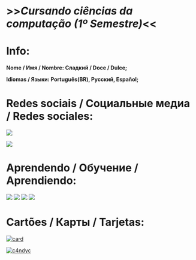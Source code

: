 # >>***__Cursando ciências da computação (1º Semestre)__***<<

# Info:

**Nome / Имя / Nombre: Сладкий / Doce / Dulce;**

**Idiomas / Языки: Português(BR), Русский, Español;**

# Redes sociais / Социальные медиа / Redes sociales:

<a href="https://www.instagram.com/la_dulce_c/?next=%2F"><img src="https://img.shields.io/badge/Instagram-E4405F?style=for-the-badge&logo=instagram&logoColor=white" /></a>

<a href="https://github.com/ladulcec"><img src="https://img.shields.io/badge/GitHub-100000?style=for-the-badge&logo=github&logoColor=white" /></a>

# Aprendendo / Обучение / Aprendiendo:

<img src="https://img.shields.io/badge/C-00599C?style=for-the-badge&logo=c&logoColor=white"/>
<img src="https://img.shields.io/badge/HTML5-E34F26?style=for-the-badge&logo=html5&logoColor=white"/>
<img src="https://img.shields.io/badge/JavaScript-323330?style=for-the-badge&logo=javascript&logoColor=F7DF1E"/>
<img src="https://img.shields.io/badge/CSS3-1572B6?style=for-the-badge&logo=css3&logoColor=white"/>

# Cartões / Карты / Tarjetas:

[![card](https://github-readme-stats.vercel.app/api?username=asovieticadoce&theme=dark&show_icons=true)](https://github.com/anuraghazra/github-readme-stats)

[![c4ndyc](https://github-readme-stats.vercel.app/api/top-langs/?username=asovieticadoce&hide=html&layout=compact=true&theme=dark)](https://github.com/anuraghazra/github-readme-stats)
